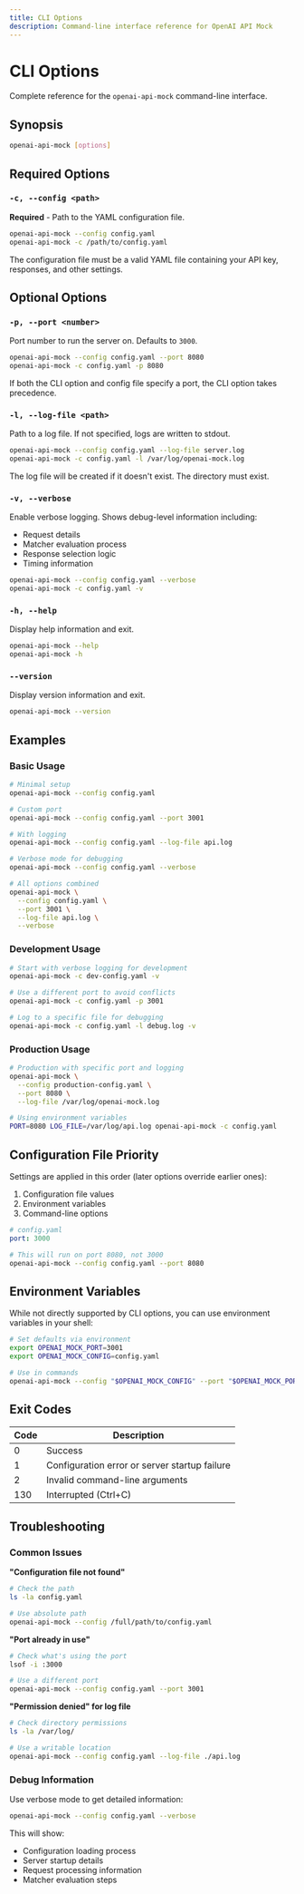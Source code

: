 ```yaml
---
title: CLI Options
description: Command-line interface reference for OpenAI API Mock
---
```


# CLI Options

Complete reference for the `openai-api-mock` command-line interface.

## Synopsis

```bash
openai-api-mock [options]
```

## Required Options

### `-c, --config <path>`

**Required** - Path to the YAML configuration file.

```bash
openai-api-mock --config config.yaml
openai-api-mock -c /path/to/config.yaml
```

The configuration file must be a valid YAML file containing your API key, responses, and other settings.

## Optional Options

### `-p, --port <number>`

Port number to run the server on. Defaults to `3000`.

```bash
openai-api-mock --config config.yaml --port 8080
openai-api-mock -c config.yaml -p 8080
```

If both the CLI option and config file specify a port, the CLI option takes precedence.

### `-l, --log-file <path>`

Path to a log file. If not specified, logs are written to stdout.

```bash
openai-api-mock --config config.yaml --log-file server.log
openai-api-mock -c config.yaml -l /var/log/openai-mock.log
```

The log file will be created if it doesn't exist. The directory must exist.

### `-v, --verbose`

Enable verbose logging. Shows debug-level information including:
- Request details
- Matcher evaluation process
- Response selection logic
- Timing information

```bash
openai-api-mock --config config.yaml --verbose
openai-api-mock -c config.yaml -v
```

### `-h, --help`

Display help information and exit.

```bash
openai-api-mock --help
openai-api-mock -h
```

### `--version`

Display version information and exit.

```bash
openai-api-mock --version
```

## Examples

### Basic Usage

```bash
# Minimal setup
openai-api-mock --config config.yaml

# Custom port
openai-api-mock --config config.yaml --port 3001

# With logging
openai-api-mock --config config.yaml --log-file api.log

# Verbose mode for debugging
openai-api-mock --config config.yaml --verbose

# All options combined
openai-api-mock \
  --config config.yaml \
  --port 3001 \
  --log-file api.log \
  --verbose
```

### Development Usage

```bash
# Start with verbose logging for development
openai-api-mock -c dev-config.yaml -v

# Use a different port to avoid conflicts
openai-api-mock -c config.yaml -p 3001

# Log to a specific file for debugging
openai-api-mock -c config.yaml -l debug.log -v
```

### Production Usage

```bash
# Production with specific port and logging
openai-api-mock \
  --config production-config.yaml \
  --port 8080 \
  --log-file /var/log/openai-mock.log

# Using environment variables
PORT=8080 LOG_FILE=/var/log/api.log openai-api-mock -c config.yaml
```

## Configuration File Priority

Settings are applied in this order (later options override earlier ones):

1. Configuration file values
2. Environment variables
3. Command-line options

```yaml
# config.yaml
port: 3000
```

```bash
# This will run on port 8080, not 3000
openai-api-mock --config config.yaml --port 8080
```

## Environment Variables

While not directly supported by CLI options, you can use environment variables in your shell:

```bash
# Set defaults via environment
export OPENAI_MOCK_PORT=3001
export OPENAI_MOCK_CONFIG=config.yaml

# Use in commands
openai-api-mock --config "$OPENAI_MOCK_CONFIG" --port "$OPENAI_MOCK_PORT"
```

## Exit Codes

| Code | Description |
|------|-------------|
| 0    | Success |
| 1    | Configuration error or server startup failure |
| 2    | Invalid command-line arguments |
| 130  | Interrupted (Ctrl+C) |

## Troubleshooting

### Common Issues

**"Configuration file not found"**
```bash
# Check the path
ls -la config.yaml

# Use absolute path
openai-api-mock --config /full/path/to/config.yaml
```

**"Port already in use"**
```bash
# Check what's using the port
lsof -i :3000

# Use a different port
openai-api-mock --config config.yaml --port 3001
```

**"Permission denied" for log file**
```bash
# Check directory permissions
ls -la /var/log/

# Use a writable location
openai-api-mock --config config.yaml --log-file ./api.log
```

### Debug Information

Use verbose mode to get detailed information:

```bash
openai-api-mock --config config.yaml --verbose
```

This will show:
- Configuration loading process
- Server startup details
- Request processing information
- Matcher evaluation steps